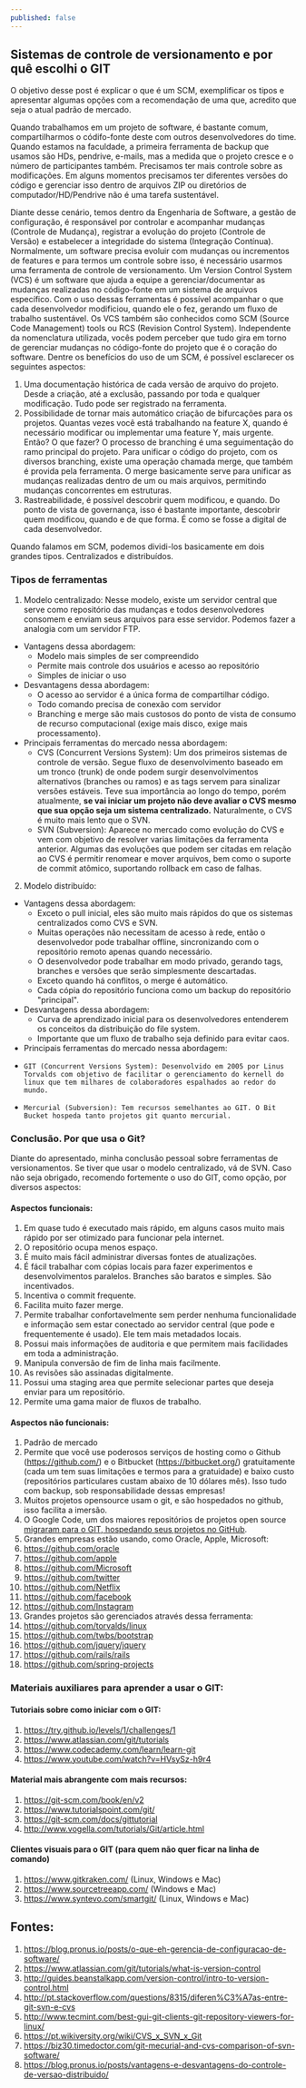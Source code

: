 ```yaml
---
published: false
---
```

## Sistemas de controle de versionamento e por quê escolhi o GIT

O objetivo desse post é explicar o que é um SCM, exemplificar os tipos e apresentar algumas opções com a recomendação de uma que, acredito que seja o atual padrão de mercado.

Quando trabalhamos em um projeto de software, é bastante comum, compartilharmos o códifo-fonte deste com outros desenvolvedores do time. Quando estamos na faculdade, a primeira ferramenta de backup que usamos são HDs, pendrive, e-mails, mas a medida que o projeto cresce e o número de participantes também. Precisamos ter mais controle sobre as modificações. Em alguns momentos precisamos ter diferentes versões do código e gerenciar isso dentro de arquivos ZIP ou diretórios de computador/HD/Pendrive não é uma tarefa sustentável.

Diante desse cenário, temos dentro da Engenharia de Software, a gestão de configuração, é responsável por controlar e acompanhar mudanças (Controle de Mudança), registrar a evolução do projeto (Controle de Versão) e estabelecer a integridade do sistema (Integração Contínua). Normalmente, um software precisa evoluir com mudanças ou incrementos de features e para termos um controle sobre isso, é necessário usarmos uma ferramenta de controle de versionamento. Um Version Control System (VCS) é um software que ajuda a equipe a gerenciar/documentar as mudanças realizadas no código-fonte em um sistema de arquivos específico. Com o uso dessas ferramentas é possível acompanhar o que cada desenvolvedor modificiou, quando ele o fez, gerando um fluxo de trabalho sustentável. Os VCS também são conhecidos como SCM (Source Code Management) tools ou RCS (Revision Control System). Independente da nomenclatura utilizada, vocês podem perceber que tudo gira em torno de gerenciar mudanças no código-fonte do projeto que é o coração do software. Dentre os benefícios do uso de um SCM, é possível esclarecer os seguintes aspectos:

1. Uma documentação histórica de cada versão de arquivo do projeto. Desde a criação, até a exclusão, passando por toda e qualquer modificação. Tudo pode ser registrado na ferramenta.
2. Possibilidade de tornar mais automático criação de bifurcações para os projetos. Quantas vezes você está trabalhando na feature X, quando é necessário modificar ou implementar uma feature Y, mais urgente. Então? O que fazer? O processo de branching é uma seguimentação do ramo principal do projeto. Para unificar o código do projeto, com os diversos branching, existe uma operação chamada merge, que também é provida pela ferramenta. O merge basicamente serve para unificar as mudanças realizadas dentro de um ou mais arquivos, permitindo mudanças concorrentes em estruturas.
3. Rastreabilidade, é possível descobrir quem modificou, e quando. Do ponto de vista de governança, isso é bastante importante, descobrir quem modificou, quando e de que forma. É como se fosse a digital de cada desenvolvedor.

Quando falamos em SCM, podemos dividi-los basicamente em dois grandes tipos. Centralizados e distribuídos. 

### Tipos de ferramentas

1. Modelo centralizado: Nesse modelo, existe um servidor central que serve como repositório das mudanças e todos desenvolvedores consomem e enviam seus arquivos para esse servidor. Podemos fazer a analogia com um servidor FTP.
  - Vantagens dessa abordagem:
    - Modelo mais simples de ser compreendido
    - Permite mais controle dos usuários e acesso ao repositório
    - Simples de iniciar o uso
  - Desvantagens dessa abordagem:
    - O acesso ao servidor é a única forma de compartilhar código.
    - Todo comando precisa de conexão com servidor
    - Branching e merge são mais custosos do ponto de vista de consumo de recurso computacional (exige mais disco, exige mais processamento).  
  - Principais ferramentas do mercado nessa abordagem:
    - CVS (Concurrent Versions System): Um dos primeiros sistemas de controle de versão. Segue fluxo de desenvolvimento baseado em um tronco (trunk) de onde podem surgir desenvolvimentos alternativos (branches ou ramos) e as tags servem para sinalizar versões estáveis. Teve sua importância ao longo do tempo, porém atualmente, **se vai iniciar um projeto não deve avaliar o CVS mesmo que sua opção seja um sistema centralizado.** Naturalmente, o CVS é muito mais lento que o SVN.
    - SVN (Subversion): Aparece no mercado como evolução do CVS e vem com objetivo de resolver varias limitações da ferramenta anterior. Algumas das evoluções que podem ser citadas em relação ao CVS é permitir renomear e mover arquivos, bem como o suporte de commit atômico, suportando rollback em caso de falhas.

2. Modelo distribuído:
  - Vantagens dessa abordagem:
    * Exceto o pull inicial, eles são muito mais rápidos do que os sistemas centralizados como CVS e SVN.
	* Muitas operações não necessitam de acesso à rede, então o desenvolvedor pode trabalhar offline, sincronizando com o repositório remoto apenas quando necessário.
	* O desenvolvedor pode trabalhar em modo privado, gerando tags, branches e versões que serão simplesmente descartadas.
	* Exceto quando há conflitos, o merge é automático.
	* Cada cópia do repositório funciona como um backup do repositório "principal".
  - Desvantagens dessa abordagem:
    - Curva de aprendizado inicial para os desenvolvedores entenderem os conceitos da distribuição do file system.
    - Importante que um fluxo de trabalho seja definido para evitar caos. 
  - Principais ferramentas do mercado nessa abordagem:
  - 	GIT (Concurrent Versions System): Desenvolvido em 2005 por Linus Torvalds com objetivo de facilitar o gerenciamento do kernell do linux que tem milhares de colaboradores espalhados ao redor do mundo.
  - 	Mercurial (Subversion): Tem recursos semelhantes ao GIT. O Bit Bucket hospeda tanto projetos git quanto mercurial.

### Conclusão. Por que usa o Git?

Diante do apresentado, minha conclusão pessoal sobre ferramentas de versionamentos. Se tiver que usar o modelo centralizado, vá de SVN. Caso não seja obrigado, recomendo fortemente o uso do GIT, como opção, por diversos aspectos:

#### Aspectos funcionais:

1. Em quase tudo é executado mais rápido, em alguns casos muito mais rápido por ser otimizado para funcionar pela internet.
2. O repositório ocupa menos espaço.
3. É muito mais fácil administrar diversas fontes de atualizações.
4. É fácil trabalhar com cópias locais para fazer experimentos e desenvolvimentos paralelos. Branches são baratos e simples. São incentivados.
5. Incentiva o commit frequente.
6. Facilita muito fazer merge.
7. Permite trabalhar confortavelmente sem perder nenhuma funcionalidade e informação sem estar conectado ao servidor central (que pode e frequentemente é usado). Ele tem mais metadados locais.
8. Possui mais informações de auditoria e que permitem mais facilidades em toda a administração.
9. Manipula conversão de fim de linha mais facilmente.
10. As revisões são assinadas digitalmente.
12. Possui uma staging area que permite selecionar partes que deseja enviar para um repositório.
13. Permite uma gama maior de fluxos de trabalho.

#### Aspectos não funcionais:

1. Padrão de mercado
2. Permite que você use poderosos serviços de hosting como o Github (https://github.com/) e o Bitbucket (https://bitbucket.org/) gratuitamente (cada um tem suas limitações e termos para a gratuidade) e baixo custo (repositórios particulares custam abaixo de 10 dólares mês). Isso tudo com backup, sob responsabilidade dessas empresas!
3. Muitos projetos opensource usam o git, e são hospedados no github, isso facilita a imersão.
4. O Google Code, um dos maiores repositórios de projetos open source [migraram para o GIT, hospedando seus projetos no GitHub](https://opensource.googleblog.com/2015/03/farewell-to-google-code.html).
5. Grandes empresas estão usando, como Oracle, Apple, Microsoft:
  1. https://github.com/oracle
  2. https://github.com/apple
  3. https://github.com/Microsoft
  4. https://github.com/twitter
  5. https://github.com/Netflix
  6. https://github.com/facebook
  7. https://github.com/Instagram
6. Grandes projetos são gerenciados através dessa ferramenta:
  1. https://github.com/torvalds/linux
  2. https://github.com/twbs/bootstrap
  3. https://github.com/jquery/jquery
  4. https://github.com/rails/rails
  5. https://github.com/spring-projects


### Materiais auxiliares para aprender a usar o GIT:

#### Tutoriais sobre como iniciar com o GIT:
1. https://try.github.io/levels/1/challenges/1
2. https://www.atlassian.com/git/tutorials
3. https://www.codecademy.com/learn/learn-git
4. https://www.youtube.com/watch?v=HVsySz-h9r4

#### Material mais abrangente com mais recursos:
1. https://git-scm.com/book/en/v2
2. https://www.tutorialspoint.com/git/
3. https://git-scm.com/docs/gittutorial
4. http://www.vogella.com/tutorials/Git/article.html

#### Clientes visuais para o GIT (para quem não quer ficar na linha de comando)
1. https://www.gitkraken.com/ (Linux, Windows e Mac)
2. https://www.sourcetreeapp.com/ (Windows e Mac)
3. https://www.syntevo.com/smartgit/ (Linux, Windows e Mac)

## Fontes:
1. https://blog.pronus.io/posts/o-que-eh-gerencia-de-configuracao-de-software/
1. https://www.atlassian.com/git/tutorials/what-is-version-control
1. http://guides.beanstalkapp.com/version-control/intro-to-version-control.html
1. http://pt.stackoverflow.com/questions/8315/diferen%C3%A7as-entre-git-svn-e-cvs 
1. http://www.tecmint.com/best-gui-git-clients-git-repository-viewers-for-linux/
1. https://pt.wikiversity.org/wiki/CVS_x_SVN_x_Git
1. https://biz30.timedoctor.com/git-mecurial-and-cvs-comparison-of-svn-software/
1. https://blog.pronus.io/posts/vantagens-e-desvantagens-do-controle-de-versao-distribuido/


